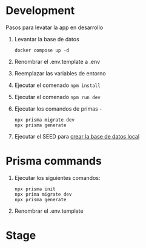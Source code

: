 
# Development

Pasos para levatar la app en desarrollo

1. Levantar la base de datos

    ``` docker compose up -d ```

2. Renombrar el .env.template a .env

3. Reemplazar las variables de entorno

4. Ejecutar el comenado ``` npm install ```

5. Ejecutar el comenado ``` npm run dev ```

6. Ejecutar los comandos de primas -

    ``` npx prisma migrate dev ```<br>
    ``` npx prisma generate ```

7. Ejecutar el SEED para [crear la base de datos  local](localhost:3000/api/seed)

# Prisma commands

1. Ejecutar los siguientes comandos:

    ``` npx prisma init ```<br>
    ``` npx prima migrate dev ```<br>
    ``` npx prisma generate ```<br>

2. Renombrar el .env.template

# Stage
